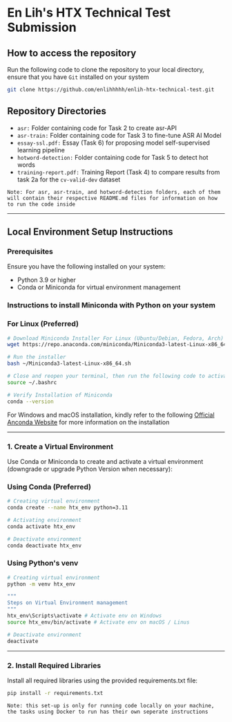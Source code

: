 # En Lih's HTX Technical Test Submission

## How to access the repository
Run the following code to clone the repository to your local directory, ensure that you have ```Git``` installed on your system
```bash
git clone https://github.com/enlihhhhh/enlih-htx-technical-test.git
```

## **Repository Directories**
- ```asr:``` Folder containing code for Task 2 to create asr-API
- ```asr-train:``` Folder containing code for Task 3 to fine-tune ASR AI Model
- ```essay-ssl.pdf:``` Essay (Task 6) for proposing model self-supervised learning pipeline
- ```hotword-detection:``` Folder containing code for Task 5 to detect hot words
- ```training-report.pdf:``` Training Report (Task 4) to compare results from task 2a for the ```cv-valid-dev``` dataset

```Note: For asr, asr-train, and hotword-detection folders, each of them will contain their respective README.md files for information on how to run the code inside```

---

## **Local Environment Setup Instructions**

### **Prerequisites**
Ensure you have the following installed on your system:
- Python 3.9 or higher
- Conda or Miniconda for virtual environment management

### **Instructions to install Miniconda with Python on your system**

### For Linux (Preferred)
```bash
# Download Miniconda Installer For Linux (Ubuntu/Debian, Fedora, Arch)
wget https://repo.anaconda.com/miniconda/Miniconda3-latest-Linux-x86_64.sh

# Run the installer
bash ~/Miniconda3-latest-Linux-x86_64.sh

# Close and reopen your terminal, then run the following code to activate Miniconda
source ~/.bashrc

# Verify Installation of Miniconda
conda --version
```

For Windows and macOS installation, kindly refer to the following [Official Anconda Website](https://www.anaconda.com/docs/getting-started/miniconda/install#macos-linux-installation) for more information on the installation

---


### **1. Create a Virtual Environment**
Use Conda or Miniconda to create and activate a virtual environment (downgrade or upgrade Python Version when necessary):

### **Using Conda (Preferred)**
```bash
# Creating virtual environment
conda create --name htx_env python=3.11

# Activating environment
conda activate htx_env

# Deactivate environment
conda deactivate htx_env
```

### **Using Python's venv**
```bash
# Creating virtual environment
python -m venv htx_env

"""
Steps on Virtual Environment management
""" 
htx_env\Scripts\activate # Activate env on Windows
source htx_env/bin/activate # Activate env on macOS / Linus

# Deactivate environment
deactivate
```
---

### **2. Install Required Libraries**
Install all required libraries using the provided requirements.txt file:
```bash
pip install -r requirements.txt
```

```Note: this set-up is only for running code locally on your machine, the tasks using Docker to run has their own seperate instructions```

